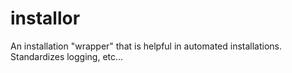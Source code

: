 # installor
An installation "wrapper" that is helpful in automated installations. Standardizes logging, etc...
